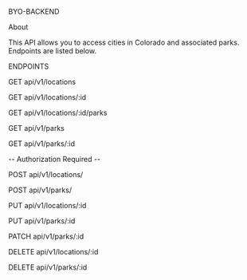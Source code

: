 BYO-BACKEND

About

This API allows you to access cities in Colorado and associated parks. Endpoints are listed below.

ENDPOINTS

GET api/v1/locations

GET api/v1/locations/:id

GET api/v1/locations/:id/parks

GET api/v1/parks

GET api/v1/parks/:id

-- Authorization Required --

POST api/v1/locations/

POST api/v1/parks/

PUT api/v1/locations/:id

PUT api/v1/parks/:id

PATCH api/v1/parks/:id

DELETE api/v1/locations/:id

DELETE api/v1/parks/:id
